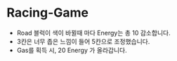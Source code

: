 # Racing-Game

- Road 블럭이 색이 바뀔때 마다 Energy는 총 10 감소합니다.
- 3칸은 너무 좁은 느낌이 들어 5칸으로 조정했습니다.
- Gas를 획득 시, 20 Energy 가 올라갑니다.
